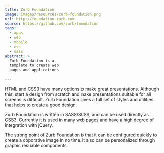 ```yaml
---
title: Zurb Foundation
image: images/resources/zurb-foundation.png
url: http://foundation.zurb.com
source: https://github.com/zurb/foundation
tags:
  - apps
  - web
  - mobile
  - css
  - sass
abstract: >
  Zurb Foundation is a 
  template to create web 
  pages and applications
  
---
```

HTML and CSS3 have many options to
make great presentations. 
Although this, start a design from scratch
and make presentations suitable for all screens
is difficult.
Zurb Foundation gives a full set of
styles and utilities that helps to 
create a good design.

Zurb Foundation is written
in SASS/SCSS, and can be used
directly as CSS3.
Currently it is used in many
web pages and have a high
degree of integration with jQuery.

The strong point of 
Zurb Foundation is that it can
be configured quickly
to create a coporative image
in no time. It also can be
personalized through graphic
resuable components.
